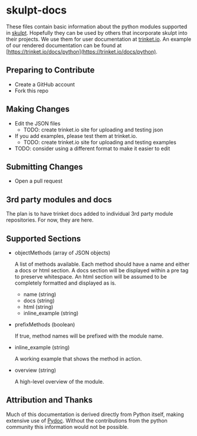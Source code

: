 skulpt-docs
===========
These files contain basic information about the python modules supported in [skulpt](https://github.com/skulpt/skulpt). Hopefully they can be used by others that incorporate skulpt into their projects. We use them for user documentation at [trinket.io](https://trinket.io). An example of our rendered documentation can be found at [https://trinket.io/docs/python](https://trinket.io/docs/python).

## Preparing to Contribute

* Create a GitHub account
* Fork this repo

## Making Changes

* Edit the JSON files
  * TODO: create trinket.io site for uploading and testing json
* If you add examples, please test them at trinket.io.
  * TODO: create trinket.io site for uploading and testing examples
* TODO: consider using a different format to make it easier to edit

## Submitting Changes

* Open a pull request

## 3rd party modules and docs

The plan is to have trinket docs added to individual 3rd party module repositories. For now, they are here.

## Supported Sections

* objectMethods (array of JSON objects)

  A list of methods available. Each method should have a name and either a docs or html section. A docs section will be displayed within a pre tag to preserve whitespace. An html section will be assumed to be completely formatted and displayed as is.

  * name (string)
  * docs (string)
  * html (string)
  * inline_example (string)

* prefixMethods (boolean)

  If true, method names will be prefixed with the module name.

* inline_example (string)

  A working example that shows the method in action.

* overview (string)

  A high-level overview of the module.

## Attribution and Thanks

Much of this documentation is derived directly from Python itself, making extensive use of [Pydoc](https://docs.python.org/2/library/pydoc.html). Without the contributions from the python community this information would not be possible.

